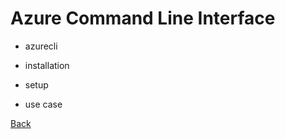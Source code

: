 # Azure Command Line Interface 

- azurecli 

- installation 

- setup

- use case

[Back](../azure.md)